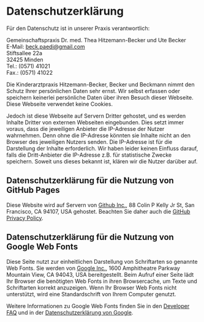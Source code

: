 # Datenschutzerklärung

Für den Datenschutz ist in unserer Praxis verantwortlich:

Gemeinschaftspraxis Dr. med. Thea Hitzemann-Becker und Ute Becker  
E-Mail: <beck.paedi@gmail.com>  
Stiftsallee 22a  
32425 Minden  
Tel.: (0571) 41021  
Fax.: (0571) 41022

Die Kinderarztpraxis Hitzemann-Becker, Becker und Beckmann nimmt den Schutz Ihrer persönlichen Daten sehr ernst. Wir selbst erfassen oder speichern keinerlei persönliche Daten über ihren Besuch dieser Webseite. Diese Webseite verwendet keine Cookies.

Jedoch ist diese Webseite auf Servern Dritter gehostet, und es werden Inhalte Dritter von externen Webseiten eingebunden. Dies setzt immer voraus, dass die jeweiligen Anbieter die IP-Adresse der Nutzer wahrnehmen. Denn ohne die IP-Adresse könnten sie Inhalte nicht an den Browser des jeweiligen Nutzers senden. Die IP-Adresse ist für die Darstellung der Inhalte erforderlich. Wir haben leider keinen Einfluss darauf, falls die Dritt-Anbieter die IP-Adresse z.B. für statistische Zwecke speichern. Soweit uns dieses bekannt ist, klären wir die Nutzer darüber auf.

## Datenschutzerklärung für die Nutzung von GitHub Pages

Diese Website wird auf Servern von [Github Inc.](https://www.github.com/), 88 Colin P Kelly Jr St, San Francisco, CA 94107, USA gehostet. Beachten Sie daher auch die [GitHub Privacy Policy](https://help.github.com/articles/github-privacy-statement/).

## Datenschutzerklärung für die Nutzung von Google Web Fonts

Diese Seite nutzt zur einheitlichen Darstellung von Schriftarten so genannte Web Fonts. Sie werden von [Google Inc.](https://google.com/), 1600 Amphitheatre Parkway Mountain View, CA 94043, USA bereitgestellt. Beim Aufruf einer Seite lädt Ihr Browser die benötigten Web Fonts in ihren Browsercache, um Texte und Schriftarten korrekt anzuzeigen. Wenn Ihr Browser Web Fonts nicht unterstützt, wird eine Standardschrift von Ihrem Computer genutzt.

Weitere Informationen zu Google Web Fonts finden Sie in den [Developer FAQ](https://developers.google.com/fonts/faq) und in der [Datenschutzerklärung von Google](https://developers.google.com/fonts/faq).
